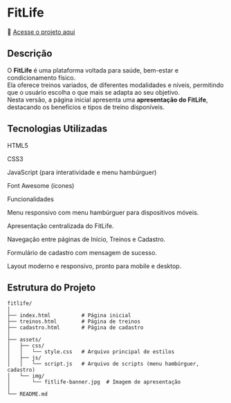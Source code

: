 # FitLife

🔗 [Acesse o projeto aqui](https://m-pires11.github.io/fitlife/)

## Descrição
O **FitLife** é uma plataforma voltada para saúde, bem-estar e condicionamento físico.  
Ela oferece treinos variados, de diferentes modalidades e níveis, permitindo que o usuário escolha o que mais se adapta ao seu objetivo.  
Nesta versão, a página inicial apresenta uma **apresentação do FitLife**, destacando os benefícios e tipos de treino disponíveis.

## Tecnologias Utilizadas

HTML5

CSS3

JavaScript (para interatividade e menu hambúrguer)

Font Awesome (ícones)

Funcionalidades

Menu responsivo com menu hambúrguer para dispositivos móveis.

Apresentação centralizada do FitLife.

Navegação entre páginas de Início, Treinos e Cadastro.

Formulário de cadastro com mensagem de sucesso.

Layout moderno e responsivo, pronto para mobile e desktop.

## Estrutura do Projeto

```text
fitlife/
│
├── index.html          # Página inicial
├── treinos.html        # Página de treinos
├── cadastro.html       # Página de cadastro
│
├── assets/
│   ├── css/
│   │   └── style.css   # Arquivo principal de estilos
│   ├── js/
│   │   └── script.js   # Arquivo de scripts (menu hambúrguer, cadastro)
│   └── img/
│       └── fitlife-banner.jpg  # Imagem de apresentação
│
└── README.md           


